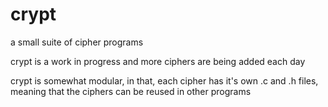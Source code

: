 # crypt

a small suite of cipher programs

crypt is a work in progress and more ciphers are being added each day

crypt is somewhat modular, in that, each cipher has it's own .c and .h files, meaning that the ciphers can be reused in other programs

